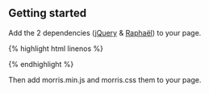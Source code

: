 ## Getting started

Add the 2 dependencies ([jQuery](http://jquery.com) &
[Raphaël](http://raphaeljs.com)) to your page.

{% highlight html linenos %}
<script src="//ajax.googleapis.com/ajax/libs/jquery/1.9.0/jquery.min.js"></script>
<script src="//cdnjs.cloudflare.com/ajax/libs/raphael/2.1.0/raphael-min.js"></script>
{% endhighlight %}

Then add morris.min.js and morris.css them to your page.
